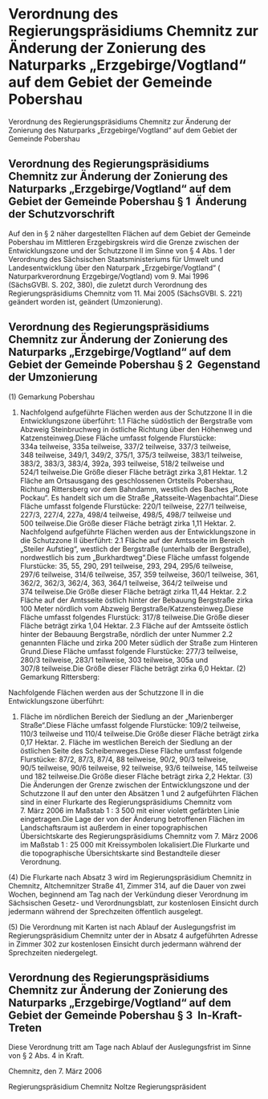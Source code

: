 # Verordnung des Regierungspräsidiums Chemnitz zur Änderung der Zonierung des Naturparks „Erzgebirge/Vogtland“ auf dem Gebiet der Gemeinde Pobershau

Verordnung des Regierungspräsidiums Chemnitz zur Änderung der Zonierung des Naturparks „Erzgebirge/Vogtland“ auf dem Gebiet der Gemeinde Pobershau

## Verordnung des Regierungspräsidiums Chemnitz zur Änderung der Zonierung des Naturparks „Erzgebirge/Vogtland“ auf dem Gebiet der Gemeinde Pobershau § 1  Änderung der Schutzvorschrift

Auf den in § 2 näher dargestellten Flächen auf dem Gebiet der Gemeinde Pobershau im Mittleren Erzgebirgskreis wird die Grenze zwischen der Entwicklungszone und der Schutzzone II im Sinne von § 4 Abs. 1 der Verordnung des Sächsischen Staatsministeriums für Umwelt und Landesentwicklung über den Naturpark „Erzgebirge/Vogtland“ (
            Naturparkverordnung Erzgebirge/Vogtland) vom 9. Mai 1996 (SächsGVBl. S. 202, 380), die zuletzt durch Verordnung des Regierungspräsidiums Chemnitz vom 11. Mai 2005 (SächsGVBl. S. 221) geändert worden ist, geändert (Umzonierung).


## Verordnung des Regierungspräsidiums Chemnitz zur Änderung der Zonierung des Naturparks „Erzgebirge/Vogtland“ auf dem Gebiet der Gemeinde Pobershau § 2  Gegenstand der Umzonierung

(1) Gemarkung Pobershau

1. Nachfolgend aufgeführte Flächen werden aus der Schutzzone II in die Entwicklungszone überführt: 1.1 Fläche südöstlich der Bergstraße vom Abzweig Steinbruchweg in östliche Richtung über den Höhenweg und Katzensteinweg.Diese Fläche umfasst folgende Flurstücke: 
               334a teilweise, 335a teilweise, 337/2 teilweise, 337/3 teilweise, 348 teilweise, 349/1, 349/2, 375/1, 375/3 teilweise, 383/1 teilweise, 383/2, 383/3, 383/4, 392a, 393 teilweise, 518/2 teilweise und 524/1 teilweise.Die Größe dieser Fläche beträgt zirka 3,81 Hektar. 1.2 Fläche am Ortsausgang des geschlossenen Ortsteils Pobershau, Richtung Rittersberg vor dem Bahndamm, westlich des Baches „Rote Pockau“. Es handelt sich um die Straße „Ratsseite-Wagenbachtal“.Diese Fläche umfasst folgende Flurstücke: 
               220/1 teilweise, 227/1 teilweise, 227/3, 227/4, 227a, 498/4 teilweise, 498/5, 498/7 teilweise und 500 teilweise.Die Größe dieser Fläche beträgt zirka 1,11 Hektar. 2. Nachfolgend aufgeführte Flächen werden aus der Entwicklungszone in die Schutzzone II überführt: 2.1 Fläche auf der Amtsseite im Bereich „Steiler Aufstieg“, westlich der Bergstraße (unterhalb der Bergstraße), nordwestlich bis zum „Burkhardtweg“.Diese Fläche umfasst folgende Flurstücke: 
               35, 55, 290, 291 teilweise, 293, 294, 295/6 teilweise, 297/6 teilweise, 314/6 teilweise, 357, 359 teilweise, 360/1 teilweise, 361, 362/2, 362/3, 362/4, 363, 364/1 teilweise, 364/2 teilweise und 374 teilweise.Die Größe dieser Fläche beträgt zirka 11,44 Hektar. 2.2 Fläche auf der Amtsseite östlich hinter der Bebauung Bergstraße zirka 100 Meter nördlich vom Abzweig Bergstraße/Katzensteinweg.Diese Fläche umfasst folgendes Flurstück: 
               317/8 teilweise.Die Größe dieser Fläche beträgt zirka 1,04 Hektar. 2.3 Fläche auf der Amtsseite östlich hinter der Bebauung Bergstraße, nördlich der unter Nummer 2.2 genannten Fläche und zirka 200 Meter südlich der Straße zum Hinteren Grund.Diese Fläche umfasst folgende Flurstücke: 
               277/3 teilweise, 280/3 teilweise, 283/1 teilweise, 303 teilweise, 305a und 307/8 teilweise.Die Größe dieser Fläche beträgt zirka 6,0 Hektar. (2) Gemarkung Rittersberg:

Nachfolgende Flächen werden aus der Schutzzone II in die Entwicklungszone überführt:

1. Fläche im nördlichen Bereich der Siedlung an der „Marienberger Straße“.Diese Fläche umfasst folgende Flurstücke: 
               109/2 teilweise, 110/3 teilweise und 110/4 teilweise.Die Größe dieser Fläche beträgt zirka 0,17 Hektar. 2. Fläche im westlichen Bereich der Siedlung an der östlichen Seite des Scheibenweges.Diese Fläche umfasst folgende Flurstücke: 
               87/2, 87/3, 87/4, 88 teilweise, 90/2, 90/3 teilweise, 90/5 teilweise, 90/6 teilweise, 92 teilweise, 93/6 teilweise, 145 teilweise und 182 teilweise.Die Größe dieser Fläche beträgt zirka 2,2 Hektar. (3) Die Änderungen der Grenze zwischen der Entwicklungszone und der Schutzzone II auf den unter den Absätzen 1 und 2 aufgeführten Flächen sind in einer Flurkarte des Regierungspräsidiums Chemnitz vom 7. März 2006 im Maßstab 1 : 3 500 mit einer violett gefärbten Linie eingetragen.Die Lage der von der Änderung betroffenen Flächen im Landschaftsraum ist außerdem in einer topographischen Übersichtskarte des Regierungspräsidiums Chemnitz vom 7. März 2006 im Maßstab 1 : 25 000 mit Kreissymbolen lokalisiert.Die Flurkarte und die topographische Übersichtskarte sind Bestandteile dieser Verordnung.

(4) Die Flurkarte nach Absatz 3 wird im Regierungspräsidium Chemnitz in Chemnitz, Altchemnitzer Straße 41, Zimmer 314, auf die Dauer von zwei Wochen, beginnend am Tag nach der Verkündung dieser Verordnung im Sächsischen Gesetz- und Verordnungsblatt, zur kostenlosen Einsicht durch jedermann während der Sprechzeiten öffentlich ausgelegt.

(5) Die Verordnung mit Karten ist nach Ablauf der Auslegungsfrist im Regierungspräsidium Chemnitz unter der in Absatz 4 aufgeführten Adresse in Zimmer 302 zur kostenlosen Einsicht durch jedermann während der Sprechzeiten niedergelegt.


## Verordnung des Regierungspräsidiums Chemnitz zur Änderung der Zonierung des Naturparks „Erzgebirge/Vogtland“ auf dem Gebiet der Gemeinde Pobershau § 3  In-Kraft-Treten

Diese Verordnung tritt am Tage nach Ablauf der Auslegungsfrist im Sinne von § 2 Abs. 4 in Kraft.

Chemnitz, den 7. März 2006

Regierungspräsidium Chemnitz 
             Noltze 
             Regierungspräsident

